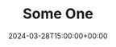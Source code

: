 ---
title: Some One
date: 2024-03-28T15:00:00+00:00
params:
  about: https://{{ .Site.BaseURL}}/about
  email: Some_One@mail.com
  social:
    github: 
---